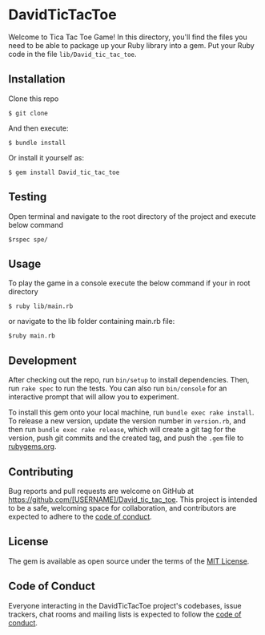 # DavidTicTacToe

Welcome to Tica Tac Toe Game! In this directory, you'll find the files you need to be able to package up your Ruby library into a gem. Put your Ruby code in the file `lib/David_tic_tac_toe`.

## Installation

Clone this repo

    $ git clone

And then execute:

    $ bundle install

Or install it yourself as:

    $ gem install David_tic_tac_toe

## Testing

Open terminal and navigate to the root directory of the project and execute below command

    $rspec spe/

## Usage

To play the game in a console execute the below command if your in root directory

    $ ruby lib/main.rb
    
 or navigate to the lib folder containing main.rb file:
 
    $ruby main.rb


## Development

After checking out the repo, run `bin/setup` to install dependencies. Then, run `rake spec` to run the tests. You can also run `bin/console` for an interactive prompt that will allow you to experiment.

To install this gem onto your local machine, run `bundle exec rake install`. To release a new version, update the version number in `version.rb`, and then run `bundle exec rake release`, which will create a git tag for the version, push git commits and the created tag, and push the `.gem` file to [rubygems.org](https://rubygems.org).

## Contributing

Bug reports and pull requests are welcome on GitHub at https://github.com/[USERNAME]/David_tic_tac_toe. This project is intended to be a safe, welcoming space for collaboration, and contributors are expected to adhere to the [code of conduct](https://github.com/[USERNAME]/David_tic_tac_toe/blob/master/CODE_OF_CONDUCT.md).

## License

The gem is available as open source under the terms of the [MIT License](https://opensource.org/licenses/MIT).

## Code of Conduct

Everyone interacting in the DavidTicTacToe project's codebases, issue trackers, chat rooms and mailing lists is expected to follow the [code of conduct](https://github.com/[USERNAME]/David_tic_tac_toe/blob/master/CODE_OF_CONDUCT.md).
